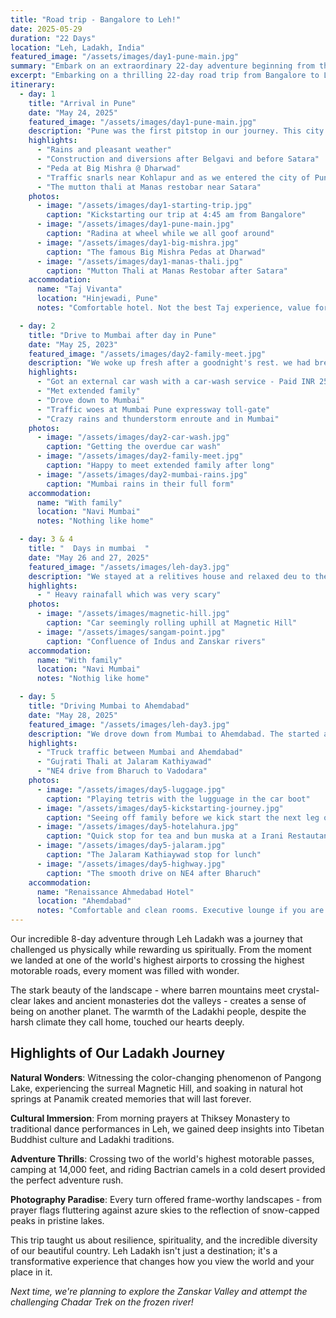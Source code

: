 ```yaml
---
title: "Road trip - Bangalore to Leh!"
date: 2025-05-29
duration: "22 Days"
location: "Leh, Ladakh, India"
featured_image: "/assets/images/day1-pune-main.jpg"
summary: "Embark on an extraordinary 22-day adventure beginning from the vibrant southern city of Bangalore, traversing at least nine distinct Indian states, each with its own rich tapestry of culture and scenery. Journey through lush forests, expansive deserts, and bustling towns, witnessing India's incredible diversity first-hand. As you ascend toward the majestic Himalayas, prepare to be awestruck by serene, turquoise lakes, ancient monasteries echoing centuries of history, and breathtaking vistas along some of the world’s highest motorable roads. Finally, immerse yourself in the ethereal beauty and tranquility of Leh, a jewel nestled in the rugged grandeur of the Himalayas, marking a fitting climax to a journey you'll never forget"
excerpt: "Embarking on a thrilling 22-day road trip from Bangalore to Leh, exploring India's diverse landscapes, cultures, and Himalayan wonders"
itinerary:
  - day: 1
    title: "Arrival in Pune"
    date: "May 24, 2025"
    featured_image: "/assets/images/day1-pune-main.jpg"
    description: "Pune was the first pitstop in our journey. This city was special to halt at, because we were married here, purchased our first house and Sara was born here. This is the first time we were visiting Pune as a family. On Day 1, we started at 4:45 am from Bangalore. We drove for two hours and stopped for breakfast at A2B in Sira. The food was ok, nothing to write home about. Our next stop was Big Mishra in Dharwad. Big Mishra is famous for its pedas. Along with the sweets we grabbed a quick bite. While the peda was authentic and scrumptious, food was again ok. We were greeted by heavy traffic near Kolhapur and Malkapur. The roads also had fair amount of construction and diversions along the way after Belgavi. We stopped for an early dinner at Manas restobar. Their Mutton thali is not to be missed. The paya soup was also amazing. We drove non-stop to Pune and were greeted by traffic snarls while entering the city and tool almost 2 hours to cover 25 kilometres. Overall our drive took around 14 hours or so."
    highlights:
      - "Rains and pleasant weather"
      - "Construction and diversions after Belgavi and before Satara"
      - "Peda at Big Mishra @ Dharwad"
      - "Traffic snarls near Kohlapur and as we entered the city of Pune"
      - "The mutton thali at Manas restobar near Satara"
    photos:
      - image: "/assets/images/day1-starting-trip.jpg"
        caption: "Kickstarting our trip at 4:45 am from Bangalore"
      - image: "/assets/images/day1-pune-main.jpg"
        caption: "Radina at wheel while we all goof around"
      - image: "/assets/images/day1-big-mishra.jpg"
        caption: "The famous Big Mishra Pedas at Dharwad"
      - image: "/assets/images/day1-manas-thali.jpg"
        caption: "Mutton Thali at Manas Restobar after Satara"
    accommodation:
      name: "Taj Vivanta"
      location: "Hinjewadi, Pune"
      notes: "Comfortable hotel. Not the best Taj experience, value for money"

  - day: 2
    title: "Drive to Mumbai after day in Pune"
    date: "May 25, 2023"
    featured_image: "/assets/images/day2-family-meet.jpg"
    description: "We woke up fresh after a goodnight's rest. we had brekfast and went for a drive. Then we stoped in a car wash stop and gave the car for wash. Then we went to meet reletives and then drove to mumbai. The traffic on one of the tolls took at least 45 minutes. Then we reached at another relitives house as we were staying there as we entered mumbai there was heavy rainfall as they were having premonsone."
    highlights:
      - "Got an external car wash with a car-wash service - Paid INR 250"
      - "Met extended family"
      - "Drove down to Mumbai"
      - "Traffic woes at Mumbai Pune expressway toll-gate"
      - "Crazy rains and thunderstorm enroute and in Mumbai"
    photos:
      - image: "/assets/images/day2-car-wash.jpg"
        caption: "Getting the overdue car wash"
      - image: "/assets/images/day2-family-meet.jpg"
        caption: "Happy to meet extended family after long"
      - image: "/assets/images/day2-mumbai-rains.jpg"
        caption: "Mumbai rains in their full form"
    accommodation:
      name: "With family"
      location: "Navi Mumbai"
      notes: "Nothing like home"

  - day: 3 & 4
    title: "  Days in mumbai  "
    date: "May 26 and 27, 2025"
    featured_image: "/assets/images/leh-day3.jpg"
    description: "We stayed at a relitives house and relaxed deu to the red aleart in mumbai. There was lightning and thunder and it was very scary for a person who is not use to it."
    highlights:
      - " Heavy rainafall which was very scary"
    photos:
      - image: "/assets/images/magnetic-hill.jpg"
        caption: "Car seemingly rolling uphill at Magnetic Hill"
      - image: "/assets/images/sangam-point.jpg"
        caption: "Confluence of Indus and Zanskar rivers"
    accommodation:
      name: "With family"
      location: "Navi Mumbai"
      notes: "Nothig like home"

  - day: 5
    title: "Driving Mumbai to Ahemdabad"
    date: "May 28, 2025"
    featured_image: "/assets/images/leh-day3.jpg"
    description: "We drove down from Mumbai to Ahemdabad. The started at 5:40 am, took a break at Vasai at 7 am and resumed at 9 am. We arrived in Ahemdabad at around 6:30 pm. Our route was Vasai, Vapi, Surat, Bharuch, Vadodara and Ahemdabad. The toad till Vadodara was heavy truck traffic and tiring driving experience. From Bharuch, we shifted from NH48 to NE4. The NE4 was amazing to drive on, the speed limit was 120 KM/Hr. It significantly sped up the total travel time and we recommend it. After Vadodara, we joined back NE1 or NH48 and while it was not an expressway, it was a good drive as well and this part of the journey was a pleasent drive. Overall driving time was around 12 hours from Navi Mumbai. We had a quick tea at Hotel Ahura, which we hear is great for Irani delicacies. We grabbed a tea and muska bun. It was nice. The toilets were not that clean but had Indian setup, so could be used. We grabbed our lunch at Thakkar's Hotel Jalaram Kathiyawad after Kamrej. There are many restaurants with the same name along the way, possibly a chain or different ones. While the place felt a bit dark with lack of lighting, the food and thali were fresh and definitely a value for money and tasty! The toilets were not that clean however, but had Indian option so were usable"
    highlights:
      - "Truck traffic between Mumbai and Ahemdabad"
      - "Gujrati Thali at Jalaram Kathiyawad"
      - "NE4 drive from Bharuch to Vadodara"
    photos:
      - image: "/assets/images/day5-luggage.jpg"
        caption: "Playing tetris with the lugguage in the car boot"
      - image: "/assets/images/day5-kickstarting-journey.jpg"
        caption: "Seeing off family before we kick start the next leg of the journey"
      - image: "/assets/images/day5-hotelahura.jpg"
        caption: "Quick stop for tea and bun muska at a Irani Restautant"
      - image: "/assets/images/day5-jalaram.jpg"
        caption: "The Jalaram Kathiaywad stop for lunch"
      - image: "/assets/images/day5-highway.jpg"
        caption: "The smooth drive on NE4 after Bharuch"
    accommodation:
      name: "Renaissance Ahmedabad Hotel"
      location: "Ahemdabad"
      notes: "Comfortable and clean rooms. Executive lounge if you are working. Some service from staff was great, other was just sub-par"
---
```


Our incredible 8-day adventure through Leh Ladakh was a journey that challenged us physically while rewarding us spiritually. From the moment we landed at one of the world's highest airports to crossing the highest motorable roads, every moment was filled with wonder.

The stark beauty of the landscape - where barren mountains meet crystal-clear lakes and ancient monasteries dot the valleys - creates a sense of being on another planet. The warmth of the Ladakhi people, despite the harsh climate they call home, touched our hearts deeply.

## Highlights of Our Ladakh Journey

**Natural Wonders**: Witnessing the color-changing phenomenon of Pangong Lake, experiencing the surreal Magnetic Hill, and soaking in natural hot springs at Panamik created memories that will last forever.

**Cultural Immersion**: From morning prayers at Thiksey Monastery to traditional dance performances in Leh, we gained deep insights into Tibetan Buddhist culture and Ladakhi traditions.

**Adventure Thrills**: Crossing two of the world's highest motorable passes, camping at 14,000 feet, and riding Bactrian camels in a cold desert provided the perfect adventure rush.

**Photography Paradise**: Every turn offered frame-worthy landscapes - from prayer flags fluttering against azure skies to the reflection of snow-capped peaks in pristine lakes.

This trip taught us about resilience, spirituality, and the incredible diversity of our beautiful country. Leh Ladakh isn't just a destination; it's a transformative experience that changes how you view the world and your place in it.

*Next time, we're planning to explore the Zanskar Valley and attempt the challenging Chadar Trek on the frozen river!* 
